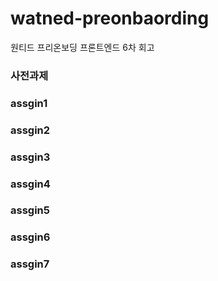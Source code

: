# watned-preonbaording
원티드 프리온보딩 프론트엔드 6차 회고

### 사전과제
### assgin1
### assgin2
### assgin3
### assgin4
### assgin5
### assgin6
### assgin7

